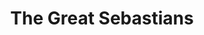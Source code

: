 ---
title: The Great Sebastians
year: 1962
opening_date: 1962-02-23
closing_date: 1962-03-03
layout: productions
image:
image_caption:
image_credit:
playbill:
category:
Theatre: Theatre Jacksonville
Venue: Little Theatre
cast:
  Essie Sebastian: Sabina Meyer
  Rudi Sebastian: Ron Dobrin
  Manuya: Trudy Johnson
  Josef: Lynn Perry
  Sergeant Javorsky: Elmo Lehman
  General Otokar Zandek: Marshall Grauer
  Vlasta Habova: Polly Clendening
  Colonel Bradacova: Lois Taylor
  Sophie Cerny: Claire Zundell
  Karel Cerny: Emanuel Ehrlich
  Novotny: Norman Freedman
  Pavlat: Sam Harrison
  Dr. Balzar: Jack Brawley
  Marie Balzar: Laurene Prescott
  Bacilek: Bob Middleton
  Corporal: Bruce Henn
  First Soldier: Bill Garry 
  Second Soldier: James Hicken
crew:
  Director: George Ballis
  Set Designer: Ben Jones
  Technical Director: Pete House
  Costume Designer: Frank Ridge
  Lighting Designer: Chase Ambler
  Special Art Work: Robert Krell
  Stage Manager: Ira Fink
  Lighting: Peggy Miller
  Sound: Roger Smith
  Costumes: 
    - Frank Ridge
    - Ruth Perry
  Properties: 
    - James Hicken
    - Jean Charles
    - Eshter Barnes
    - Ann Brown
    - Helen Cocharn
    - Gladys Dale
    - Beverly Fink
    - Hester Jeffrey
    - Peggy Miller
    - Lois Taylor
  Make-Up: 
    - Thelma Mayheron
    - Penny Hecht
    - Anna Chiasson
    - Lana Abdo
    - Peggy Gift
  Construction and Painting: 
    - Thelma Mayeron
    - Peggy Miller
    - Wenonah Wells
    - Bunni Thornhill
    - Gladys Dale
    - Pete House
    - Joanne House
    - Robert Krell
external_links:
---